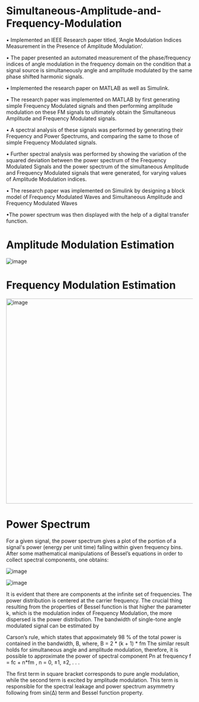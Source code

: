 # Simultaneous-Amplitude-and-Frequency-Modulation
• Implemented an IEEE Research paper titled, ‘Angle Modulation Indices Measurement in the Presence of Amplitude Modulation’.

• The paper presented an automated measurement of the phase/frequency indices of angle modulation in the frequency domain on the condition that a signal source is simultaneously angle and amplitude modulated by the same phase shifted harmonic signals.

• Implemented the research paper on MATLAB as well as Simulink.

• The research paper was implemented on MATLAB by first generating simple Frequency Modulated signals and then performing amplitude modulation on these FM signals to ultimately obtain the Simultaneous Amplitude and Frequency Modulated signals.

• A spectral analysis of these signals was performed by generating their Frequency and Power Spectrums, and comparing the same to those of simple Frequency Modulated signals.

• Further spectral analysis was performed by showing the variation of the squared deviation between the power spectrum of the Frequency Modulated Signals and the power spectrum of the simultaneous Amplitude and Frequency Modulated signals that were generated, for varying values of Amplitude Modulation indices. 

• The research paper was implemented on Simulink by designing a block model of Frequency Modulated Waves and Simultaneous Amplitude and Frequency Modulated Waves

•The power spectrum was then displayed with the help of a digital transfer function.

# Amplitude Modulation Estimation

![image](https://user-images.githubusercontent.com/68660836/227349643-aef5bca8-a973-4de1-b132-84ae58caaed6.png)

# Frequency Modulation Estimation 

<img width="554" alt="image" src="https://user-images.githubusercontent.com/68660836/227356571-66070ce8-0868-42de-b7d1-a40607d39c85.png">


# Power Spectrum

For a given signal, the power spectrum gives a plot of the portion of a signal's power (energy per unit time) falling within given frequency bins. After some mathematical manipulations of Bessel’s equations in order to collect spectral components, one obtains:

![image](https://user-images.githubusercontent.com/68660836/227354177-281b5d97-23b8-4d14-9ec4-d72d24741543.png)

![image](https://user-images.githubusercontent.com/68660836/227354305-f5fd519b-0d29-44de-9736-c22655f94f52.png)

It is evident that there are components at the infinite set of frequencies. The power distribution is centered at the carrier frequency. The crucial thing resulting from the properties of Bessel function is that higher the parameter k, which is the modulation index of Frequency Modulation, the more dispersed is the power distribution. The bandwidth of single-tone angle modulated signal can be estimated by
 
Carson’s rule, which states that appoximately 98 % of the total power is contained in the bandwidth, B, where, B = 2 * (k + 1) * fm
The similar result holds for simultaneous angle and amplitude modulation, therefore, it is possible to approximate the power of spectral component Pn at frequency f = fc + n*fm , n = 0, ±1, ±2, . . .

The first term in square bracket corresponds to pure angle modulation, while the second term is excited by amplitude modulation. This term is responsible for the spectral leakage and power spectrum asymmetry following from sin(∆) term and Bessel function property.




